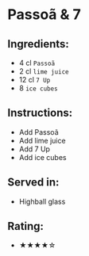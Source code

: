 # Passoã & 7

## Ingredients:
- 4 cl `Passoã`
- 2 cl `lime juice`
- 12 cl `7 Up`
- 8 `ice cubes`

## Instructions:
- Add Passoã
- Add lime juice
- Add 7 Up
- Add ice cubes

## Served in:
- Highball glass

## Rating:
- ★★★★☆
